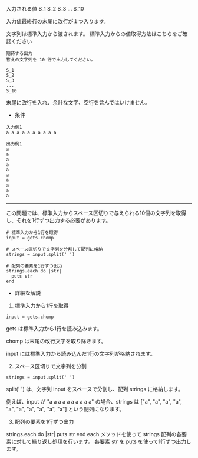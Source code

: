 
入力される値
S_1 S_2 S_3 ... S_10

入力値最終行の末尾に改行が１つ入ります。

文字列は標準入力から渡されます。 標準入力からの値取得方法はこちらをご確認ください
```
期待する出力
答えの文字列を 10 行で出力してください。

S_1
S_2
S_3
...
S_10
```

末尾に改行を入れ、余計な文字、空行を含んではいけません。

- 条件
```
入力例1
a a a a a a a a a a
```

```
出力例1
a
a
a
a
a
a
a
a
a
a
```

----------------------
この問題では、標準入力からスペース区切りで与えられる10個の文字列を取得し、それを1行ずつ出力する必要があります。

```
# 標準入力から1行を取得
input = gets.chomp

# スペース区切りで文字列を分割して配列に格納
strings = input.split(' ')

# 配列の要素を1行ずつ出力
strings.each do |str|
  puts str
end

```

- 詳細な解説

1. 標準入力から1行を取得
```
input = gets.chomp
```
gets は標準入力から1行を読み込みます。

chomp は末尾の改行文字を取り除きます。

input には標準入力から読み込んだ1行の文字列が格納されます。


2. スペース区切りで文字列を分割
```
strings = input.split(' ')
```
split(' ') は、文字列 input をスペースで分割し、配列 strings に格納します。

例えば、input が "a a a a a a a a a a" の場合、strings は ["a", "a", "a", "a", "a", "a", "a", "a", "a", "a"] という配列になります。

3. 配列の要素を1行ずつ出力

strings.each do |str|
  puts str
end
each メソッドを使って strings 配列の各要素に対して繰り返し処理を行います。
各要素 str を puts を使って1行ずつ出力します。
